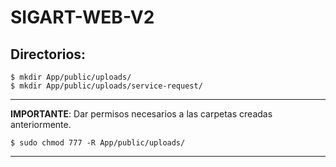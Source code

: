 # SIGART-WEB-V2

## Directorios:
```
$ mkdir App/public/uploads/
$ mkdir App/public/uploads/service-request/
```
****
**IMPORTANTE**: Dar permisos necesarios a las carpetas creadas anteriormente.
```
$ sudo chmod 777 -R App/public/uploads/
```
****